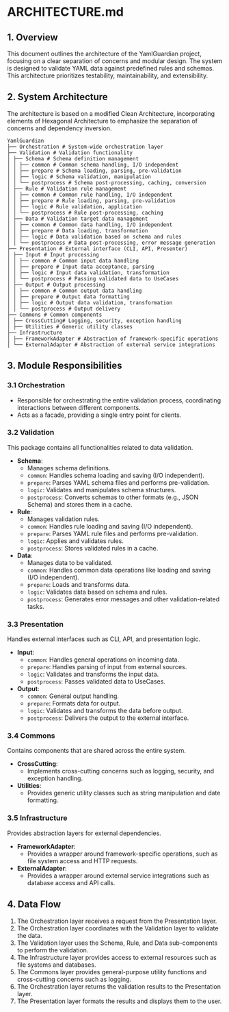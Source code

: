 # ARCHITECTURE.md

## 1. Overview

This document outlines the architecture of the YamlGuardian project, focusing on a clear separation of concerns and modular design. The system is designed to validate YAML data against predefined rules and schemas. This architecture prioritizes testability, maintainability, and extensibility.

## 2. System Architecture

The architecture is based on a modified Clean Architecture, incorporating elements of Hexagonal Architecture to emphasize the separation of concerns and dependency inversion.

```plaintext
YamlGuardian
├── Orchestration # System-wide orchestration layer
├── Validation # Validation functionality
│ ├── Schema # Schema definition management
│ │ ├── common # Common schema handling, I/O independent
│ │ ├── prepare # Schema loading, parsing, pre-validation
│ │ ├── logic # Schema validation, manipulation
│ │ └── postprocess # Schema post-processing, caching, conversion
│ ├── Rule # Validation rule management
│ │ ├── common # Common rule handling, I/O independent
│ │ ├── prepare # Rule loading, parsing, pre-validation
│ │ ├── logic # Rule validation, application
│ │ └── postprocess # Rule post-processing, caching
│ ├── Data # Validation target data management
│ │ ├── common # Common data handling, I/O independent
│ │ ├── prepare # Data loading, transformation
│ │ ├── logic # Data validation based on schema and rules
│ │ └── postprocess # Data post-processing, error message generation
├── Presentation # External interface (CLI, API, Presenter)
│ ├── Input # Input processing
│ │ ├── common # Common input data handling
│ │ ├── prepare # Input data acceptance, parsing
│ │ ├── logic # Input data validation, transformation
│ │ └── postprocess # Passing validated data to UseCases
│ ├── Output # Output processing
│ │ ├── common # Common output data handling
│ │ ├── prepare # Output data formatting
│ │ ├── logic # Output data validation, transformation
│ │ └── postprocess # Output delivery
├── Commons # Common components
│ ├── CrossCutting# Logging, security, exception handling
│ ├── Utilities # Generic utility classes
├── Infrastructure
│ ├── FrameworkAdapter # Abstraction of framework-specific operations
│ └── ExternalAdapter # Abstraction of external service integrations
```

## 3. Module Responsibilities

### 3.1 Orchestration

- Responsible for orchestrating the entire validation process, coordinating interactions between different components.
- Acts as a facade, providing a single entry point for clients.

### 3.2 Validation

This package contains all functionalities related to data validation.

- **Schema**:
  - Manages schema definitions.
  - `common`: Handles schema loading and saving (I/O independent).
  - `prepare`: Parses YAML schema files and performs pre-validation.
  - `logic`: Validates and manipulates schema structures.
  - `postprocess`: Converts schemas to other formats (e.g., JSON Schema) and stores them in a cache.
- **Rule**:
  - Manages validation rules.
  - `common`: Handles rule loading and saving (I/O independent).
  - `prepare`: Parses YAML rule files and performs pre-validation.
  - `logic`: Applies and validates rules.
  - `postprocess`: Stores validated rules in a cache.
- **Data**:
  - Manages data to be validated.
  - `common`: Handles common data operations like loading and saving (I/O independent).
  - `prepare`: Loads and transforms data.
  - `logic`: Validates data based on schema and rules.
  - `postprocess`: Generates error messages and other validation-related tasks.

### 3.3 Presentation

Handles external interfaces such as CLI, API, and presentation logic.

- **Input**:
  - `common`: Handles general operations on incoming data.
  - `prepare`: Handles parsing of input from external sources.
  - `logic`: Validates and transforms the input data.
  - `postprocess`: Passes validated data to UseCases.
- **Output**:
  - `common`: General output handling.
  - `prepare`: Formats data for output.
  - `logic`: Validates and transforms the data before output.
  - `postprocess`: Delivers the output to the external interface.

### 3.4 Commons

Contains components that are shared across the entire system.

- **CrossCutting**:
  - Implements cross-cutting concerns such as logging, security, and exception handling.
- **Utilities**:
  - Provides generic utility classes such as string manipulation and date formatting.

### 3.5 Infrastructure

Provides abstraction layers for external dependencies.

- **FrameworkAdapter**:
  - Provides a wrapper around framework-specific operations, such as file system access and HTTP requests.
- **ExternalAdapter**:
  - Provides a wrapper around external service integrations such as database access and API calls.

## 4. Data Flow

1.  The Orchestration layer receives a request from the Presentation layer.
2.  The Orchestration layer coordinates with the Validation layer to validate the data.
3.  The Validation layer uses the Schema, Rule, and Data sub-components to perform the validation.
4.  The Infrastructure layer provides access to external resources such as file systems and databases.
5.  The Commons layer provides general-purpose utility functions and cross-cutting concerns such as logging.
6.  The Orchestration layer returns the validation results to the Presentation layer.
7.  The Presentation layer formats the results and displays them to the user.
